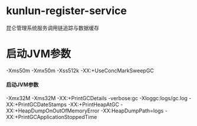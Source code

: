 # kunlun-register-service

昆仑管理系统服务调用链追踪与数据缓存

# 启动JVM参数
-Xms50m -Xmx50m -Xss512k -XX:+UseConcMarkSweepGC

#### 启动JVM参数
-Xmx32M -Xms32M -XX:+PrintGCDetails -verbose:gc -Xloggc:logs/gc.log -XX:+PrintGCDateStamps -XX:+PrintHeapAtGC -XX:+HeapDumpOnOutOfMemoryError -XX:HeapDumpPath=logs -XX:+PrintGCApplicationStoppedTime